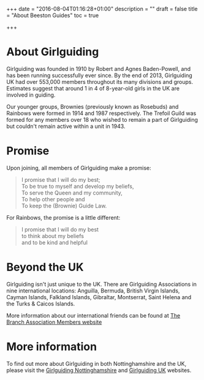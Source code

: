 +++
date = "2016-08-04T01:16:28+01:00"
description = ""
draft = false
title = "About Beeston Guides"
toc = true

+++

# About Girlguiding

Girlguiding was founded in 1910 by Robert and Agnes Baden-Powell, and has been running successfully ever since. By the end of 2013, Girlguiding UK had over 553,000 members throughout its many divisions and groups. Estimates suggest that around 1 in 4 of 8-year-old girls in the UK are involved in guiding.

Our younger groups, Brownies (previously known as Rosebuds) and Rainbows were formed in 1914 and 1987 respectively. The Trefoil Guild was formed for any members over 18 who wished to remain a part of Girlguiding but couldn't remain active within a unit in 1943.

# Promise
Upon joining, all members of Girlguiding make a promise:

> I promise that I will do my best;  
> To be true to myself and develop my beliefs,  
> To serve the Queen and my community,  
> To help other people and  
> To keep the (Brownie) Guide Law.  

For Rainbows, the promise is a little different:

> I promise that I will do my best   
> to think about my beliefs   
> and to be kind and helpful

# Beyond the UK
Girlguiding isn't just unique to the UK. There are Girlguiding Associations in nine international locations: Anguilla, Bermuda, British Virgin Islands, Cayman Islands, Falkland Islands, Gibraltar, Montserrat, Saint Helena and the Turks & Caicos Islands.

More information about our international friends can be found at [The Branch Association Members website](http://girlguiding-bam.org)

# More information

To find out more about Girlguiding in both Nottinghamshire and the UK, please visit the [Girlguiding Nottinghamshire](http://girlguidingnottinghamshire.org.uk) and [Girlguiding UK](http://girlguiding.org.uk) websites.